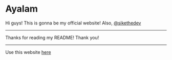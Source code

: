 # Ayalam
Hi guys! This is gonna be my official website! Also, [@sikethedev](https://github.com/sikethedev)
***
Thanks for reading my README! Thank you!
***
Use this website [here](https://ayush-alam.github.io/ayalam/)
